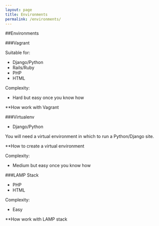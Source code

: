 ```yaml
---
layout: page
title: Environments
permalink: /environments/
---
```

##Environments

###Vagrant

Suitable for:

- Django/Python
- Rails/Ruby
- PHP
- HTML

Complexity:

- Hard but easy once you know how

**How work with Vagrant

###Virtualenv

- Django/Python

You will need a virtual environment in which to run a Python/Django site.

**How to create a virtual environment

Complexity:

- Medium but easy once you know how

###LAMP Stack

- PHP
- HTML

Complexity:

- Easy

**How work with LAMP stack
